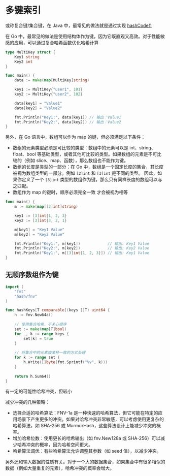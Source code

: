 # 多键索引
或称复合键/集合键，在 Java 中，最常见的做法就是通过实现 [hashCode()](../Tool%20Sets/HashCode.java)  

在 Go 中，最常见的做法是使用结构体作为键，因为它既直观又高效。对于性能敏感的应用，可以通过复合哈希函数优化哈希计算  
```go
type MultiKey struct {
	Key1 string
	Key2 int
}

func main() {
	data := make(map[MultiKey]string)

	key1 := MultiKey{"user1", 101}
	key2 := MultiKey{"user2", 102}

	data[key1] = "Value1"
	data[key2] = "Value2"

	fmt.Println("Key1:", data[key1]) // 输出：Value1
	fmt.Println("Key2:", data[key2]) // 输出：Value2
}
```

另外，在 Go 语言中，数组可以作为 map 的键，但必须满足以下条件：  
* 数组的元素类型必须是可比较的类型：数组中的元素可以是 int、string、float、bool 等基础类型，或者其他可比较的类型。如果数组的元素是不可比较的（例如 slice、map、函数），那么数组也不能作为键。
* 数组的长度是类型的一部分：在 Go 中，数组是一个固定长度的集合，其长度被视为数组类型的一部分。例如 `[2]int` 和 `[3]int` 是不同的类型。
因此，如果你定义了一个 `[3]int` 类型的数组作为键，那么只有同样长度的数组可以与之匹配。
* 数组作为 map 的键时，顺序必须完全一致 才会被视为相等

```go
func main() {
	m := make(map[[3]int]string)

	key1 := [3]int{1, 2, 3}
	key2 := [3]int{3, 2, 1}

	m[key1] = "Key1 Value"
	m[key2] = "Key2 Value"

	fmt.Println("Key1:", m[key1])            // 输出: Key1 Value
	fmt.Println("Key2:", m[key2])            // 输出: Key2 Value
	fmt.Println("Key1:", m[[3]int{1, 2, 3}]) // 输出: Key1 Value
}
```

## 无顺序数组作为键
```go
import (
	"fmt"
	"hash/fnv"
)

func hashKeys[T comparable](keys []T) uint64 {
    h := fnv.New64a()
    
    // 使用集合哈希，不关心顺序
    set := make(map[T]bool)
    for _, k := range keys {
        set[k] = true
    }
    
    // 将集合中的元素按某种一致的方式处理
    for k := range set {
        h.Write([]byte(fmt.Sprintf("%v", k)))
    }
    
    return h.Sum64()
}
```
有一定的可能性哈希冲突，但较小  

减少冲突的几种策略：  
* 选择合适的哈希算法：FNV-1a 是一种快速的哈希算法，但它可能在特定的应用场景下产生更多的冲突。如果对哈希冲突非常敏感，可以考虑使用更复杂的哈希算法，如 SHA-256 或 MurmurHash，这些算法设计上能减少冲突的概率。
* 增加哈希位数：使用更长的哈希输出（如 fnv.New128a 或 SHA-256）可以减少哈希冲突的概率，因为哈希空间更大。
* 哈希算法调优：有些哈希算法允许调整其参数（如 seed 值），以减少冲突。

另外还和输入数据的性质有关。对于一个大的数据集合，如果集合中有很多相似的数据（例如大量重复的元素），哈希冲突的概率会增大。  
